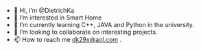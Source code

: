 - 👋 Hi, I’m @DietrichKa
- 👀 I’m interested in Smart Home
- 🌱 I’m currently learning C++, JAVA and Python in the university.
- 💞️ I’m looking to collaborate on interesting projects.
- 📫 How to reach me dk29x@aol.com .

<!---
DietrichKa/DietrichKa is a ✨ special ✨ repository because its `README.md` (this file) appears on your GitHub profile.
You can click the Preview link to take a look at your changes.
--->
